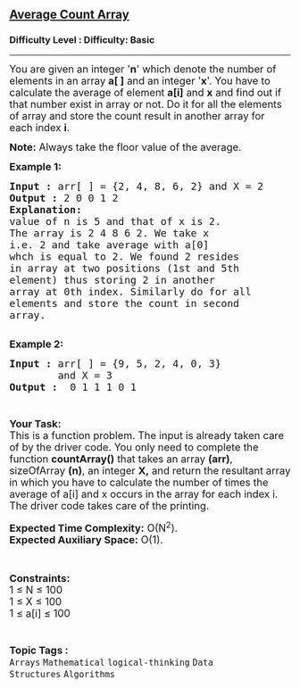 <h2><a href="https://www.geeksforgeeks.org/problems/average-count-array2215/1?page=1&sortBy=difficulty">Average Count Array</a></h2><h3>Difficulty Level : Difficulty: Basic</h3><hr><div class="problems_problem_content__Xm_eO"><p><span style="font-size:18px">You are given an integer '<strong>n</strong>' which denote the number of elements in&nbsp;an&nbsp;array <strong>a[ ]</strong> and an integer '<strong>x</strong>'. You have to calculate the average of element <strong>a[i]</strong> and <strong>x</strong> and find out if that number exist in array or not. Do it for all the elements of array and store the count result in another array for each index <strong>i</strong>.</span></p>

<p><span style="font-size:18px"><strong>Note:</strong> Always take the floor value of the average.</span></p>

<p><span style="font-size:18px"><strong>Example 1:</strong></span></p>

<pre><span style="font-size:18px"><strong>Input :</strong> arr[ ] = {2, 4, 8, 6, 2} and X = 2
<strong>Output :</strong> 2 0 0 1 2
<strong>Explanation:</strong>
value of n is 5 and that of x is 2. 
The array is 2 4 8 6 2. We take x 
i.e. 2 and take average with a[0] 
whch is equal to 2. We found&nbsp;2 resides 
in array&nbsp;at two&nbsp;positions (1st and 5th 
element) thus storing 2 in another 
array at 0th index. Similarly do for all 
elements and store the count in second 
array.
</span></pre>

<p><br>
<span style="font-size:18px"><strong>Example 2:</strong></span></p>

<pre><span style="font-size:18px"><strong>Input :</strong> arr[ ] = {9, 5, 2, 4, 0, 3} 
        and X = 3 <strong>
Output :</strong>  0 1 1 1 0 1 </span></pre>

<p>&nbsp;</p>

<p><span style="font-size:18px"><strong>Your Task:</strong></span><br>
<span style="font-size:18px">This is a function problem. The input is already taken care of by the driver code. You only need to complete the function <strong>countArray()</strong> that takes an array <strong>(arr)</strong>, sizeOfArray <strong>(n)</strong>, an integer <strong>X,</strong> and return the resultant array in which you have to calculate the number of times the average of a[i] and x&nbsp;occurs in the array for each&nbsp;index i. The driver code takes care of the printing.</span></p>

<p><span style="font-size:18px"><strong>Expected Time Complexity:</strong>&nbsp;O(N<sup>2</sup>).<br>
<strong>Expected Auxiliary Space:</strong>&nbsp;O(1).</span></p>

<p><br>
<br>
<span style="font-size:18px"><strong>Constraints:</strong></span><br>
<span style="font-size:18px">1 ≤ N&nbsp;≤ 100</span><br>
<span style="font-size:18px">1 ≤ X&nbsp;≤ 100</span><br>
<span style="font-size:18px">1 ≤ a[i] ≤ 100</span></p>
</div><br><p><span style=font-size:18px><strong>Topic Tags : </strong><br><code>Arrays</code>&nbsp;<code>Mathematical</code>&nbsp;<code>logical-thinking</code>&nbsp;<code>Data Structures</code>&nbsp;<code>Algorithms</code>&nbsp;